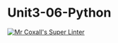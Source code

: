# Unit3-06-Python
[![Mr Coxall's Super Linter](https://github.com/ICS3U-C-Programming-GustavI/Unit3-06-Python/workflows/Mr%20Coxall's%20Super%20Linter/badge.svg)](https://github.com/ICS3U-C-Programming-GustavI/Unit3-06-Python/actions/)
